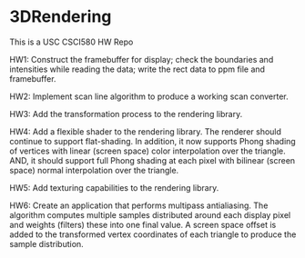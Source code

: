 3DRendering
===========

This is a USC CSCI580 HW Repo

HW1: Construct the framebuffer for display; check the boundaries and intensities while reading the data; write the rect data to ppm file and framebuffer. 

HW2: Implement scan line algorithm to produce a working scan converter.

HW3: Add the transformation process to the rendering library.

HW4: Add a flexible shader to the rendering library. The renderer should continue to support flat-shading. In addition, it now supports Phong shading of vertices with linear (screen space) color interpolation over the triangle. AND, it should support full Phong shading at each pixel with bilinear (screen space) normal interpolation over the triangle.

HW5: Add texturing capabilities to the rendering library.

HW6: Create an application that performs multipass antialiasing. The algorithm computes multiple samples distributed around each display pixel and weights (filters) these into one final value. A screen space offset is added to the transformed vertex coordinates of each triangle to produce the sample distribution.
